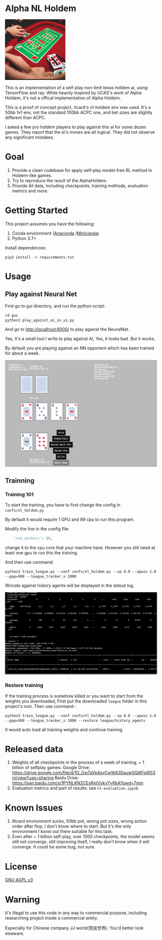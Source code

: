 # Alpha NL Holdem

![logo](imgs/logo.png)

This is an implementation of a self-play non-limit texas holdem ai, using TensorFlow and ray. While heavily inspired by UCAS's work of Alpha Holdem, it's not a offical implementation of Alpha Holdem.

This is a proof of concept project, rlcard's nl-holdem env was used. It's a 50bb 1v1 env, not the standard 100bb ACPC one, and bet sizes are slightly different than ACPC.

I asked a few pro holdem players to play against this ai for some dozen games. They report that the ai's moves are all logical. They did not observe any significant mistakes.

# Goal
1. Provide a clean codebase for apply self-play model-free RL method in Holdem-like games.
2. Try to reproduce the result of the AlphaHoldem.
3. Provide All data, including checkpoints, training methods, evaluation metrics and more.

# Getting Started
This project assumes you have the following:
1. Conda environment ([Anaconda](https://www.anaconda.com/) /[Miniconda](https://docs.conda.io/en/latest/miniconda.html)) 
2. Python 3.7+ 

Install dependences:

```shell script
pip3 install -r requirements.txt
```

# Usage

## Play against Neural Net

First go to gui directory, and run the python script:

```shell script
cd gui
python3 play_against_ai_in_ui.py
```

And go to [http://localhost:8000/](http://localhost:8000/) to play against the NeuralNet.

Yes, it's a small tool I write to play against AI, Yes, it looks bad. But it works.

By default you are playing against an NN opponent which has been trained for about a week.

![play_against_ai](imgs/play_against_ai.jpg)

## Trainning

### Training 101

To start the training, you have to first change the config in ```confs/nl_holdem.py```

By default it would require 1 GPU and 89 cpu to run this program.

Modify the line in the config file:

```python
    'num_workers': 89,
```

change it to the cpu core that your machine have. However you still need at least one gpu to run this the training.
 
And then use command:
```shell script
python3 train_league.py --conf confs/nl_holdem.py --sp 0.0 --upwin 1.0 --gap=500 --league_tracker_n 1000
```

Winrate against history agents will be displayed in the stdout log.

![training](imgs/trainig.jpg)

### Restore training

If the training process is somehow killed or you want to start from the weights you downloaded, First put the downloaded ```league``` folder in this project's root. Then use command :

```shell script
python3 train_league.py --conf confs/nl_holdem.py --sp 0.0 --upwin 1.0 --gap=500 --league_tracker_n 1000 --restore league/history_agents
```

It would auto load all training weights and continue training.

# Released data

1. Weights of all checkpoints in the process of a week of training, ~ 1 billion of selfplay games:
    Google Drive:   https://drive.google.com/file/d/1G_GwTaVe4syCwW43DauwSQi6FqjRS3nj/view?usp=sharing
    Baidu  Drive:   https://pan.baidu.com/s/1PYNLKN2CExRntVvkvYyKkA?pwd=7jmn
2. Evaluation metrics and part of results: see ```nl-evaluation.ipynb```
    

# Known Issues
1. Rlcard environment sucks, 50bb pot, wrong pot sizes, wrong action order after flop, I don't know where to start. But it's the only environment I konw out there suitable for this task.
2. Even after ~ 1 billion self-play, over 1000 checkpoints, the model seems still not converge, still improving itself, I really don't know when it will converge. It could be some bug, not sure.

# License

[GNU AGPL v3](https://www.gnu.org/licenses/agpl-3.0.en.html)

# Warning

It's illegal to use this code in any way to commercial purpose, including researching project inside a commercial entity.  

Especially for Chinese company JJ world(竞技世界). You'd better look elseware.

